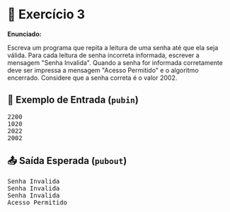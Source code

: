 # 📝 Exercício 3

**Enunciado:**

Escreva um programa que repita a leitura de uma senha até que ela seja válida. Para cada leitura de senha
incorreta informada, escrever a mensagem "Senha Invalida". Quando a senha for informada corretamente deve ser
impressa a mensagem "Acesso Permitido" e o algoritmo encerrado. Considere que a senha correta é o valor 2002.

## 🧾 Exemplo de Entrada (`pubin`)   
<pre>
2200
1020
2022
2002
</pre>

## 📤 Saída Esperada (`pubout`)
<pre>
Senha Invalida
Senha Invalida
Senha Invalida
Acesso Permitido
</pre>
